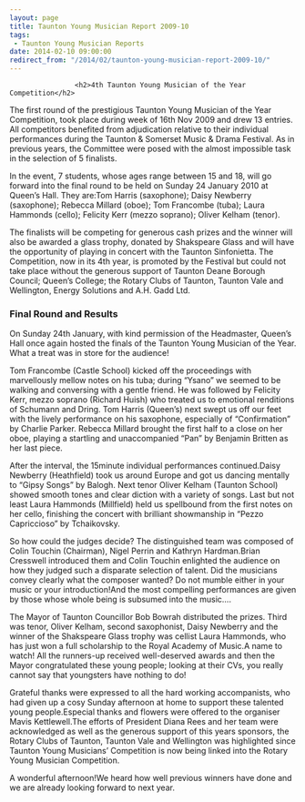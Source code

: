 ```yaml
---
layout: page
title: Taunton Young Musician Report 2009-10
tags: 
 - Taunton Young Musician Reports
date: 2014-02-10 09:00:00
redirect_from: "/2014/02/taunton-young-musician-report-2009-10/"
---
```

<section>

                    
                    <h2>4th Taunton Young Musician of the Year Competition</h2>
<p>The first round of the prestigious Taunton Young Musician of the Year Competition, took place during week of 16th Nov 2009 and drew 13 entries. All competitors benefited from adjudication relative to their individual performances during the Taunton &#038; Somerset Music &#038; Drama Festival. As in previous years, the Committee were posed with the almost impossible task in the selection of 5 finalists.</p>
<p>In the event, 7 students, whose ages range between 15 and 18, will go forward into the final round to be held on Sunday 24 January 2010 at Queen’s Hall. They are:Tom Harris (saxophone); Daisy Newberry (saxophone); Rebecca Millard (oboe); Tom Francombe (tuba); Laura Hammonds (cello); Felicity Kerr (mezzo soprano); Oliver Kelham (tenor).</p>
<p>The finalists will be competing for generous cash prizes and the winner will also be awarded a glass trophy, donated by Shakspeare Glass and will have the opportunity of playing in concert with the Taunton Sinfonietta. The Competition, now in its 4th year, is promoted by the Festival but could not take place without the generous support of Taunton Deane Borough Council; Queen’s College; the Rotary Clubs of Taunton, Taunton Vale and Wellington, Energy Solutions and A.H. Gadd Ltd. </p>
<h3>Final Round and Results</h3>
<p>On Sunday 24th January, with kind permission of the Headmaster, Queen’s Hall once again hosted the finals of the Taunton Young Musician of the Year. What a treat was in store for the audience! </p>
<p>Tom Francombe (Castle School) kicked off the proceedings with marvellously mellow notes on his tuba; during “Ysano” we seemed to be walking and conversing with a gentle friend. He was followed by Felicity Kerr, mezzo soprano (Richard Huish) who treated us to emotional renditions of Schumann and Dring. Tom Harris (Queen’s) next swept us off our feet with the lively performance on his saxophone, especially of “Confirmation” by Charlie Parker. Rebecca Millard brought the first half to a close on her oboe, playing a startling and unaccompanied “Pan” by Benjamin Britten as her last piece. </p>
<p>After the interval, the 15minute individual performances continued.Daisy Newberry (Heathfield) took us around Europe and got us dancing mentally to “Gipsy Songs” by Balogh. Next tenor Oliver Kelham (Taunton School) showed smooth tones and clear diction with a variety of songs. Last but not least Laura Hammonds (Millfield) held us spellbound from the first notes on her cello, finishing the concert with brilliant showmanship in “Pezzo Capriccioso” by Tchaikovsky.</p>
<p>So how could the judges decide? The distinguished team was composed of Colin Touchin (Chairman), Nigel Perrin and Kathryn Hardman.Brian Cresswell introduced them and Colin Touchin enlighted the audience on how they judged such a disparate selection of talent. Did the musicians convey clearly what the composer wanted? Do not mumble either in your music or your introduction!And the most compelling performances are given by those whose whole being is subsumed into the music…. </p>
<p>The Mayor of Taunton Councillor Bob Bowrah distributed the prizes. Third was tenor, Oliver Kelham, second saxophonist, Daisy Newberry and the winner of the Shakspeare Glass trophy was cellist Laura Hammonds, who has just won a full scholarship to the Royal Academy of Music.A name to watch! All the runners-up received well-deserved awards and then the Mayor congratulated these young people; looking at their CVs, you really cannot say that youngsters have nothing to do! </p>
<p>Grateful thanks were expressed to all the hard working accompanists, who had given up a cosy Sunday afternoon at home to support these talented young people.Especial thanks and flowers were offered to the organiser Mavis Kettlewell.The efforts of President Diana Rees and her team were acknowledged as well as the generous support of this years sponsors, the Rotary Clubs of Taunton, Taunton Vale and Wellington was highlighted since Taunton Young Musicians’ Competition is now being linked into the Rotary Young Musician Competition. </p>
<p>A wonderful afternoon!We heard how well previous winners have done and we are already looking forward to next year. </p>

                
</section>
